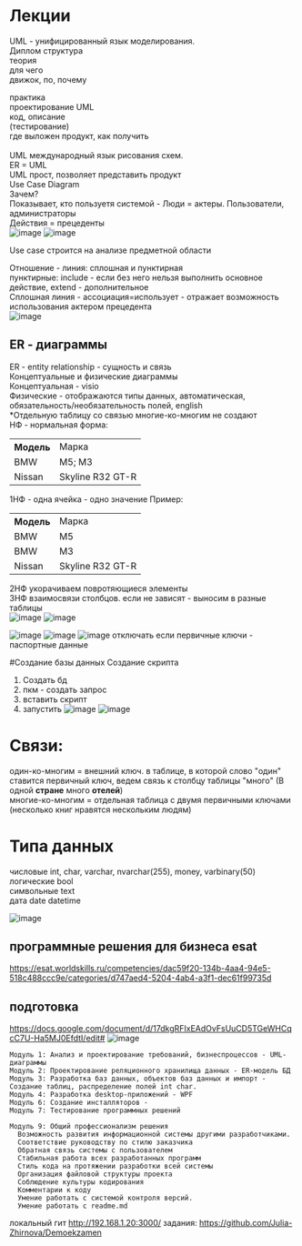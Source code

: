 # Лекции
UML - унифицированный язык моделирования.<br>
Диплом структура<br>
теория<br>
 для чего<br>
 движок, по, почему<br>
 
практика<br>
 проектирование UML<br>
 код, описание<br>
 (тестирование)<br>
где выложен продукт, как получить<br>
<br>
UML международный язык рисования схем.<br>
ER = UML<br>
UML прост, позволяет представить продукт<br>
Use Case Diagram<br>
Зачем?<br>
Показывает, кто пользуетя системой - Люди = актеры. Пользователи, администраторы<br>
Действия = прецеденты<br>
![image](https://user-images.githubusercontent.com/39220694/188564290-416fd327-489f-4188-a20b-9d3805217473.png)
![image](https://user-images.githubusercontent.com/39220694/188564397-a07758bc-2e25-4d07-9390-d2df67624214.png)

Use case строится на анализе предметной области<br>

Отношение - линия: сплошная и пунктирная<br>
пунктирные: include - если без него нельзя выполнить основное действие, extend - дополнительное<br>
Сплошная линия - ассоциация=использует - отражает возможность использования актером прецедента<br>
![image](https://user-images.githubusercontent.com/39220694/188565367-7be3b074-368c-4dba-b9a2-d9c13b0f26f4.png)

## ER - диаграммы
ER - entity relationship - сущность и связь <br> 
Концептуальные и физические диаграммы <br>
Концептуальная - visio<br>
Физические - отображаются типы данных, автоматическая, обязательность/необязательность полей, english<br>
*Отдельную таблицу со связью многие-ко-многим не создают<br>
НФ - нормальная форма:<br>
<table>
 <tr>
  <th>Модель</td><td>Марка</th>
 </tr>
  <tr>
     <td>BMW</td>
     <td>M5; M3</td>
  </tr>
  <tr>
     <td>Nissan</td>
     <td>Skyline R32 GT-R</td>
  </tr>
</table>
1НФ - одна ячейка - одно значение
Пример:
<table>
 <tr>
  <th>Модель</td><td>Марка</th>
 </tr>
 <tr>
    <td>BMW</td>
    <td>M5</td>
 </tr>
  <tr>
    <td>BMW</td>
    <td>M3</td>
 </tr>
 <tr>
    <td>Nissan</td>
    <td>Skyline R32 GT-R</td>
 </tr>
</table>

2НФ укорачиваем повротяющиеся элементы<br>
3НФ взаимосвязи столбцов. если не зависят - выносим в разные таблицы<br>
![image](https://user-images.githubusercontent.com/39220694/189847462-101a36f8-33bf-4a1a-8f04-38f7742343b2.png)
![image](https://user-images.githubusercontent.com/39220694/189849436-2a454724-715a-408f-8139-870fb3de6955.png)

![image](https://user-images.githubusercontent.com/39220694/189851195-7b0161c7-1561-4e52-81e1-2710eda1e81a.png)
![image](https://user-images.githubusercontent.com/39220694/189851696-85c2b19c-edc7-4957-83b8-4b4ddfce50a9.png)
![image](https://user-images.githubusercontent.com/39220694/189853031-a441041d-3b02-43c6-b8a4-ca06c028e8a5.png)
отключать если первичные ключи - паспортные данные

#Создание базы данных
Создание скрипта
1. Создать бд
2. пкм - создать запрос
3. вставить скрипт
4. запустить
![image](https://user-images.githubusercontent.com/39220694/189850302-7f019380-faee-487b-9201-85dd527ed30d.png)
![image](https://user-images.githubusercontent.com/39220694/189865658-f46f0b9d-a3ed-45fc-b32d-0a30fd37a0a5.png)

 
# Связи: 
один-ко-многим = внешний ключ. в таблице, в которой слово "один" ставится первичный ключ, ведем связь к столбцу таблицы "много" (В одной **стране** много **отелей**)<br>
многие-ко-многим = отдельная таблица с двумя первичными ключами (несколько книг нравятся нескольким людям)

# Типа данных
числовые int, char, varchar, nvarchar(255), money, varbinary(50)<br>
логические bool<br>
символьные text<br>
дата date datetime<br>

![image](https://user-images.githubusercontent.com/39220694/189868313-2bd24f35-e698-412c-a163-1ef57b39e9b0.png)



## программные решения для бизнеса esat
https://esat.worldskills.ru/competencies/dac59f20-134b-4aa4-94e5-518c488ccc9e/categories/d747aed4-5204-4ab4-a3f1-dec61f99735d
## подготовка
https://docs.google.com/document/d/17dkgRFIxEAdOvFsUuCD5TGeWHCqcC7U-Ha5MJ0EfdtI/edit#
![image](https://user-images.githubusercontent.com/39220694/188390968-a3e0d586-5bc2-4793-aa07-3dcd178ebf63.png)
```
Модуль 1: Анализ и проектирование требований, бизнеспроцессов - UML-диаграммы
Модуль 2: Проектирование реляционного хранилища данных - ER-модель БД
Модуль 3: Разработка баз данных, объектов баз данных и импорт - Создание таблиц, распределение полей int char. 
Модуль 4: Разработка desktop-приложений - WPF
Модуль 6: Создание инсталляторов - 
Модуль 7: Тестирование программных решений
```
```
Модуль 9: Общий профессионализм решения
  Возможность развития информационной системы другими разработчиками.
  Соответствие руководству по стилю заказчика
  Обратная связь системы с пользователем
  Стабильная работа всех разработанных программ
  Стиль кода на протяжении разработки всей системы
  Организация файловой структуры проекта
  Соблюдение культуры кодирования
  Комментарии к коду
  Умение работать с системой контроля версий.
  Умение работать с readme.md
```
локальный гит http://192.168.1.20:3000/
задания: https://github.com/Julia-Zhirnova/Demoekzamen
